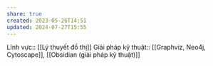 ```yaml
---
share: true
created: 2023-05-26T14:51
updated: 2024-07-27T15:55
---
```

Lĩnh vực:: [[Lý thuyết đồ thị]]
Giải pháp kỹ thuật:: [[Graphviz, Neo4j, Cytoscape]], [[Obsidian (giải pháp kỹ thuật)]] 